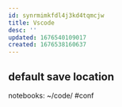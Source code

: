 ```yaml
---
id: synrmimkfdl4j3kd4tqmcjw
title: Vscode
desc: ''
updated: 1676540109017
created: 1676538160637
---
```


## default save location
notebooks: ~/code/ #conf
